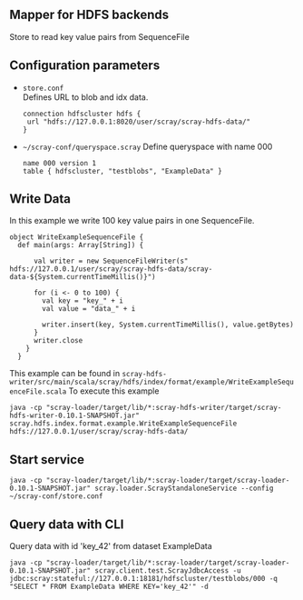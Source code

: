 ## Mapper for HDFS backends

Store to read key value pairs from SequenceFile

## Configuration parameters
* `store.conf`  
   Defines URL to blob and idx data. 

   ```
   connection hdfscluster hdfs {
   	url "hdfs://127.0.0.1:8020/user/scray/scray-hdfs-data/"
   }
   ```

* `~/scray-conf/queryspace.scray` 
    Define queryspace with name 000
    ```
	name 000 version 1
	table { hdfscluster, "testblobs", "ExampleData" }
  ```  
    
## Write Data

In this example we write 100 key value pairs in one SequenceFile.

```
object WriteExampleSequenceFile {
  def main(args: Array[String]) {

      val writer = new SequenceFileWriter(s" hdfs://127.0.0.1/user/scray/scray-hdfs-data/scray-data-${System.currentTimeMillis()}")

      for (i <- 0 to 100) {
        val key = "key_" + i
        val value = "data_" + i

        writer.insert(key, System.currentTimeMillis(), value.getBytes)
      }
      writer.close
    }
  }
```

This example can be found in `scray-hdfs-writer/src/main/scala/scray/hdfs/index/format/example/WriteExampleSequenceFile.scala` 
To execute this example

```
java -cp "scray-loader/target/lib/*:scray-hdfs-writer/target/scray-hdfs-writer-0.10.1-SNAPSHOT.jar" scray.hdfs.index.format.example.WriteExampleSequenceFile hdfs://127.0.0.1/user/scray/scray-hdfs-data/
```

## Start service
```
java -cp "scray-loader/target/lib/*:scray-loader/target/scray-loader-0.10.1-SNAPSHOT.jar" scray.loader.ScrayStandaloneService --config ~/scray-conf/store.conf
```

## Query data with CLI

Query data with id 'key_42' from dataset ExampleData 

```
java -cp "scray-loader/target/lib/*:scray-loader/target/scray-loader-0.10.1-SNAPSHOT.jar" scray.client.test.ScrayJdbcAccess -u jdbc:scray:stateful://127.0.0.1:18181/hdfscluster/testblobs/000 -q "SELECT * FROM ExampleData WHERE KEY='key_42'" -d
```


